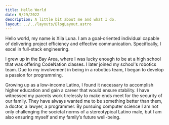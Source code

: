 ```yaml
---
title: Hello World
date: 9/29/2022
description: A little bit about me and what I do.
layout: ../../layouts/BlogLayout.astro
---
```


Hello world, my name is Xila Luna. I am a goal-oriented individual capable of delivering project efficiency and effective communication. Specifically, I excel in full-stack engineering.

I grew up in the Bay Area, where I was lucky enough to be at a high school that was offering CodeNation classes. I later joined my school's robotics team. Due to my involvement in being in a robotics team, I began to develop a passion for programming.

Growing up as a low-income Latino, I found it necessary to accomplish higher education and gain a career that would ensure stability. I have witnessed my parents work tirelessly to make ends meet for the security of our family. They have always wanted me to be something better than them, a doctor, a lawyer, a programmer. By pursuing computer science I am not only challenging the societal norms of a stereotypical Latino male, but I am also ensuring myself and my family’s future well-being.
